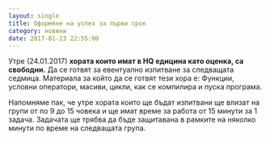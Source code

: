 ```yaml
---
layout: single
title: Оформяне на успех за първи срок
category: новини
date: 2017-01-23 22:55:00
---
```


Утре (24.01.2017) **хората които имат в HQ едицина като оценка, са свободни.**
Да се готвят за евентуално изпитване за следващата седмица. Материала за който да
се готвят тези хора е: Функции, условни оператори, масиви, цикли, как се
компилира и пуска програма.

Напомняме пак, че утре хората които ще бъдат изпитвани ще влизат на групи от по 9
до 15 човека и ще имат време за работа от 15 минути за 1 задача. Задачата ще трябва
да бъде защитавана в рамките на няколко минути по време на следващата група.
